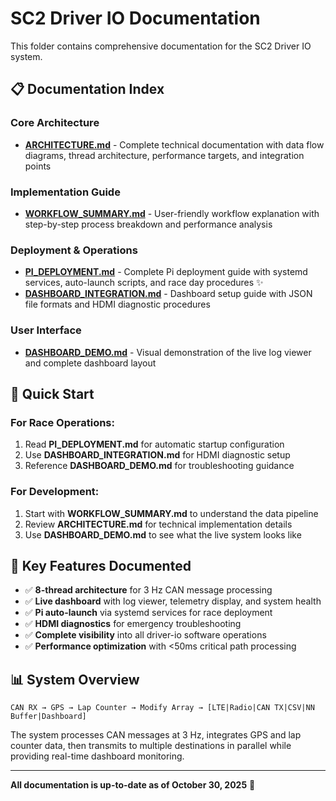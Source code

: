 # SC2 Driver IO Documentation

This folder contains comprehensive documentation for the SC2 Driver IO system.

## 📋 Documentation Index

### Core Architecture
- **[ARCHITECTURE.md](ARCHITECTURE.md)** - Complete technical documentation with data flow diagrams, thread architecture, performance targets, and integration points

### Implementation Guide  
- **[WORKFLOW_SUMMARY.md](WORKFLOW_SUMMARY.md)** - User-friendly workflow explanation with step-by-step process breakdown and performance analysis

### Deployment & Operations
- **[PI_DEPLOYMENT.md](PI_DEPLOYMENT.md)** - Complete Pi deployment guide with systemd services, auto-launch scripts, and race day procedures ✨
- **[DASHBOARD_INTEGRATION.md](DASHBOARD_INTEGRATION.md)** - Dashboard setup guide with JSON file formats and HDMI diagnostic procedures

### User Interface
- **[DASHBOARD_DEMO.md](DASHBOARD_DEMO.md)** - Visual demonstration of the live log viewer and complete dashboard layout

## 🏁 Quick Start

### For Race Operations:
1. Read **PI_DEPLOYMENT.md** for automatic startup configuration
2. Use **DASHBOARD_INTEGRATION.md** for HDMI diagnostic setup
3. Reference **DASHBOARD_DEMO.md** for troubleshooting guidance

### For Development:
1. Start with **WORKFLOW_SUMMARY.md** to understand the data pipeline
2. Review **ARCHITECTURE.md** for technical implementation details
3. Use **DASHBOARD_DEMO.md** to see what the live system looks like

## 🎯 Key Features Documented

- ✅ **8-thread architecture** for 3 Hz CAN message processing
- ✅ **Live dashboard** with log viewer, telemetry display, and system health
- ✅ **Pi auto-launch** via systemd services for race deployment
- ✅ **HDMI diagnostics** for emergency troubleshooting
- ✅ **Complete visibility** into all driver-io software operations
- ✅ **Performance optimization** with <50ms critical path processing

## 📊 System Overview

```
CAN RX → GPS → Lap Counter → Modify Array → [LTE|Radio|CAN TX|CSV|NN Buffer|Dashboard]
```

The system processes CAN messages at 3 Hz, integrates GPS and lap counter data, then transmits to multiple destinations in parallel while providing real-time dashboard monitoring.

---

**All documentation is up-to-date as of October 30, 2025** 📅